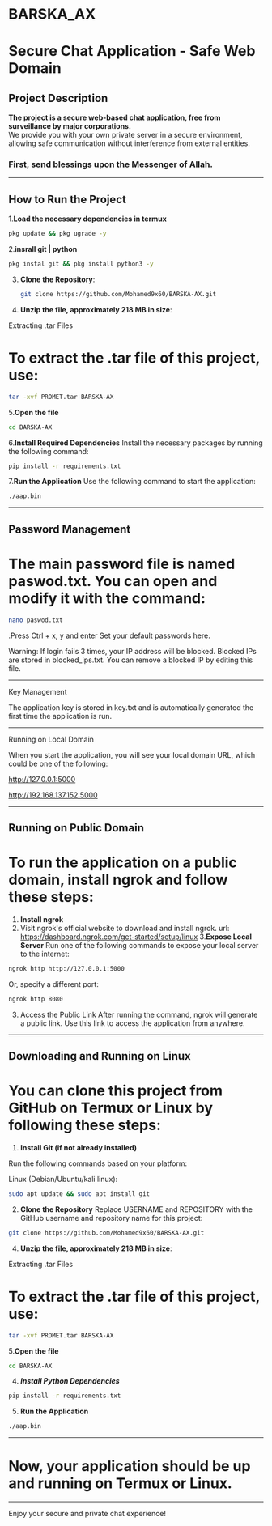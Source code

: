 # BARSKA_AX
# Secure Chat Application - Safe Web Domain

## Project Description
**The project is a secure web-based chat application, free from surveillance by major corporations.**  
We provide you with your own private server in a secure environment, allowing safe communication without interference from external entities.

### First, send blessings upon the Messenger of Allah.

---

## How to Run the Project
1.**Load the necessary dependencies in termux**
```bash
pkg update && pkg ugrade -y

 ```
2.**insrall git | python** 
```bash
pkg instal git && pkg install python3 -y
```

3. **Clone the Repository**:
    ```bash
    git clone https://github.com/Mohamed9x60/BARSKA-AX.git
    ```
4. **Unzip the file, approximately 218 MB in size**:

Extracting .tar Files

# To extract the .tar file of this project, use:
```bash
tar -xvf PROMET.tar BARSKA-AX
```

5.**Open the file**
```bash
cd BARSKA-AX
```

 6.**Install Required Dependencies**
Install the necessary packages by running the following command:
```bash
pip install -r requirements.txt
```

7.**Run the Application**
Use the following command to start the application:
```bash
./aap.bin
```

---

## Password Management

# The main password file is named paswod.txt. You can open and modify it with the command:
```bash
nano paswod.txt
```
.Press Ctrl + x, y and enter
Set your default passwords here.

Warning: If login fails 3 times, your IP address will be blocked. Blocked IPs are stored in blocked_ips.txt. You can remove a blocked IP by editing this file.



---

Key Management

The application key is stored in key.txt and is automatically generated the first time the application is run.



---

Running on Local Domain

When you start the application, you will see your local domain URL, which could be one of the following:

http://127.0.0.1:5000

http://192.168.137.152:5000




---

## Running on Public Domain

# To run the application on a public domain, install ngrok and follow these steps:

1. **Install ngrok**
2. Visit ngrok's official website to download and install ngrok.
url:
https://dashboard.ngrok.com/get-started/setup/linux
3.**Expose Local Server**
Run one of the following commands to expose your local server to the internet:
```bash
ngrok http http://127.0.0.1:5000
```

Or, specify a different port:
```bash
ngrok http 8080
```

3. Access the Public Link
After running the command, ngrok will generate a public link. Use this link to access the application from anywhere.


---


## Downloading and Running on Linux 


# You can clone this project from GitHub on Termux or Linux by following these steps:


1. **Install Git (if not already installed)**

Run the following commands based on your platform:

Linux (Debian/Ubuntu/kali linux):
```bash
sudo apt update && sudo apt install git
```


2. **Clone the Repository**
Replace USERNAME and REPOSITORY with the GitHub username and repository name for this project:
```bash
git clone https://github.com/Mohamed9x60/BARSKA-AX.git
```

4. **Unzip the file, approximately 218 MB in size**:

Extracting .tar Files

# To extract the .tar file of this project, use:
```bash
tar -xvf PROMET.tar BARSKA-AX
```

5.**Open the file**
```bash
cd BARSKA-AX
```
4. ***Install Python Dependencies***
```bash
pip install -r requirements.txt
```

5. **Run the Application**
```bash
./aap.bin
```

---

# Now, your application should be up and running on Termux or Linux.


---

Enjoy your secure and private chat experience!

